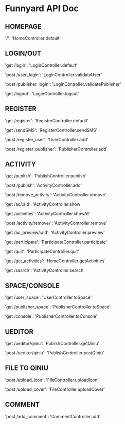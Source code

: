 # Funnyard API Doc

## HOMEPAGE
'/': 'HomeController.default'

## LOGIN/OUT
'get /login': 'LoginController.default'

'post /user_login': 'LoginController.validateUser'

'post /publisher_login': 'LoginController.validatePublisher'

'get /logout': 'LoginController.logout'

## REGISTER
'get /register': 'RegisterController.default'

'get /sendSMS': 'RegisterController.sendSMS'

'post /register_user': 'UserController.add'

'post /register_publisher': 'PublisherController.add'

## ACTIVITY
'get /publish': 'PublishController.publish'

'post /publish': 'ActivityController.add'

'post /remove_activity': 'ActivityController.remove'

'get /ac/:aid': 'ActivityController.show'

'get /activities': 'ActivityController.showAll'

'post /activity/remove/': 'ActivityController.remove'

'get /ac_preview/:aid': 'ActivityController.preview'

'get /participate': 'ParticipateController.participate'

'get /quit': 'ParticipateController.quit'

'get /get_activities': 'HomeController.getActivities'

'get /search': 'ActivityController.search'

## SPACE/CONSOLE
'get /user_space': 'UserController.toSpace'

'get /publisher_space': 'PublisherController.toSpace'

'get /console': 'PublisherController.toConsole'

## UEDITOR
'get /ueditor/qiniu': 'PublishController.getQiniu'

'post /ueditor/qiniu': 'PublishController.postQiniu'


## FILE TO QINIU
'post /upload_icon': 'FileController.uploadIcon'

'post /upload_cover': 'FileController.uploadCover'

## COMMENT
'post /add_comment': 'CommentController.add'